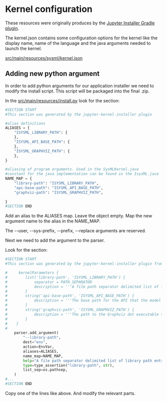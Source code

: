 # Kernel configuration
These resources were originally produces by the [Jupyter Installer Gradle plugin](https://github.com/SpencerPark/Jupyter-kernel-installer-gradle/tree/master).

The kernel.json contains some configuration options for the kernel like the display name, name of the language and the java arguments needed to launch the kernel.

[src/main/resources/sysml/kernel.json](src/main/resources/sysml/kernel.json)

## Adding new python argument

In order to add python arguments for our application installer we need to modify the install script. This script will be packaged into the final .zip.

In the [src/main/resources/install.py](src/main/resources/install.py) look for the section:

```python
#SECTION START
#This section was generated by the jupyter-kernel-installer plugin

#alias definitions
ALIASES = {
    "ISYSML_LIBRARY_PATH": {
    },
    "ISYSML_API_BASE_PATH": {
    },
    "ISYSML_GRAPHVIZ_PATH": {
    },   
}

#aliasing of program arguments. Used in the SysMLKernel.java
#constant for the java implementation can be found in the IsysML.java
NAME_MAP = {
    "library-path": "ISYSML_LIBRARY_PATH",
    "api-base-path": "ISYSML_API_BASE_PATH",
    "graphviz-path": "ISYSML_GRAPHVIZ_PATH",
    
}
#SECTION END
```

Add an alias to the ALIASES map. Leave the object empty.
Map the new argument name to the alias in the NAME_MAP.

The --user, --sys-prefix, --prefix, --replace arguments are reserved.


Next we need to add the argument to the parser.

Look for the section:

```python
#SECTION START
#This section was generated by the jupyter-kernel-installer plugin from the configuration

#     kernelParameters {
#        list('library-path', 'ISYSML_LIBRARY_PATH') {
#            separator = PATH_SEPARATOR
#            description = '''A file path separator delimited list of library path entries that should be available to the user code. **Important:** no matter what OS, this should use forward slash "/" as the file separator.'''
#        }
#        string('api-base-path', 'ISYSML_API_BASE_PATH') {
#            description = '''The base path for the API that the model is published to using the %publish magic command.'''
#        }
#        string('graphviz-path', 'ISYSML_GRAPHVIZ_PATH') {
#            description = '''The path to the Graphviz dot executable that is used for the %viz magic command.'''
#        }
#    }
#
    parser.add_argument(
        "--library-path",
        dest="env",
        action=EnvVar,
        aliases=ALIASES,
        name_map=NAME_MAP,
        help="A file path separator delimited list of library path entries that should be available to the user code. **Important:** no matter what OS, this should use forward slash \"/\" as the file separator.",
        type=type_assertion("library-path", str),
        list_sep=os.pathsep,
    )
#...    
#SECTION END      
```

Copy one of the lines like above. And modify the relevant parts.
